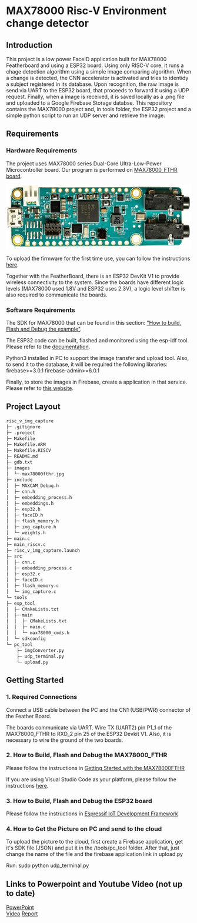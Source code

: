 # MAX78000 Risc-V Environment change detector

## Introduction

This project is a low power FaceID application built for MAX78000 Featherboard and using a ESP32 board. Using only RISC-V core, it runs a chage detection algorithm using a simple image comparing algorithm. When a change is detected, the CNN accelerator is activated and tries to identidy a subject registered in its database. Upon recognition, the raw image is send via UART to the ESP32 board, that proceeds to forward it using a UDP request. Finally, when a image is received, it is saved locally as a .png file and uploaded to a Google Firebase Storage databse.
This repository contains the MAX78000 project and, in tools folder, the ESP32 project and a simple python script to run an UDP server and retrieve the image.

## Requirements

### Hardware Requirements

The project uses MAX78000 series Dual-Core Ultra-Low-Power Microcontroller board. Our program is performed on [MAX78000_FTHR board](https://www.analog.com/media/en/technical-documentation/data-sheets/max78000fthr.pdf).

![Board pic](./images/max78000fthr.jpg)

To upload the firmware for the first time use, you can follow the instructions [here](https://github.com/MaximIntegratedAI/MaximAI_Documentation/blob/master/MAX78000_Feather/README.md#first-time-firmware-updates).

Together with the FeatherBoard, there is an ESP32 DevKit V1 to provide wireless connectivity to the system. Since the boards have different logic levels (MAX78000 used 1.8V and ESP32 uses 2.3V), a logic level shifter is also required to communicate the boards.

### Software Requirements

The SDK for MAX78000 that can be found in this section: ["How to build, Flash and Debug the example"](#2-how-to-build-flash-and-debug-the-example).

The ESP32 code can be built, flashed and monitored using the esp-idf tool. Please refer to the [documentation](https://github.com/espressif/esp-idf).

Python3 installed in PC to support the image transfer and upload tool. Also, to send it to the database, it will be required the following libraries:
firebase>=3.0.1
firebase-admin>=6.0.1

Finally, to store the images in Firebase, create a application in that service. Please refer to [this website](https://cloud.google.com/firestore/docs/client/get-firebase?hl=pt-br).

## Project Layout  

    risc_v_img_capture
    ├─ .gitignore
    ├─ .project
    ├─ Makefile
    ├─ Makefile.ARM
    ├─ Makefile.RISCV
    ├─ README.md
    ├─ gdb.txt
    ├─ images
    │  └─ max78000fthr.jpg
    ├─ include
    │  ├─ MAXCAM_Debug.h
    │  ├─ cnn.h
    │  ├─ embedding_process.h
    │  ├─ embeddings.h
    │  ├─ esp32.h
    │  ├─ faceID.h
    │  ├─ flash_memory.h
    │  ├─ img_capture.h
    │  └─ weights.h
    ├─ main.c
    ├─ main_riscv.c
    ├─ risc_v_img_capture.launch
    ├─ src
    │  ├─ cnn.c
    │  ├─ embedding_process.c
    │  ├─ esp32.c
    │  ├─ faceID.c
    │  ├─ flash_memory.c
    │  └─ img_capture.c
    └─ tools
    ├─ esp_tool
    │  ├─ CMakeLists.txt
    │  ├─ main
    │  │  ├─ CMakeLists.txt
    │  │  ├─ main.c
    │  │  └─ max78000_cmds.h
    │  └─ sdkconfig
    └─ pc_tool
        ├─ imgConverter.py
        ├─ udp_terminal.py
        └─ upload.py

## Getting Started  

### 1.  Required Connections  

Connect a USB cable between the PC and the CN1 (USB/PWR) connector of the Feather Board.

The boards communicate via UART. Wire TX (UART2) pin P1_1 of the MAX78000_FTHR to RXD_2 pin 25 of the ESP32 Devkit V1. Also, it is necessary to wire the ground of the two boards.

### 2.  How to Build, Flash and Debug the MAX78000_FTHR

Please follow the instructions in [Getting Started with the MAX78000FTHR](https://github.com/MaximIntegratedAI/MaximAI_Documentation/blob/master/MAX78000_Feather/README.md#getting-started-with-the-max78000fthr)

If you are using Visual Studio Code as your platform, please follow the instructions  [here](.vscode/readme.md).

### 3.  How to Build, Flash and Debug the ESP32 board

Please follow the instructions in [Espressif IoT Development Framework]((https://github.com/espressif/esp-idf))

### 4. How to Get the Picture on PC and send to the cloud

To upload the picture to the cloud, first create a Firebase application, get it's SDK file (JSON) and put it in the /tools/pc_tool folder. After that, just change the name of the file and the firebase application link in upload.py

Run: sudo python udp_terminal.py

## Links to Powerpoint and Youtube Video (not up to date)

[PowerPoint](https://docs.google.com/presentation/d/1iDG8Hwt4incC3QIWbK0QsuGcLuzB3y-jmzu0u0kR7mA/edit?usp=sharing)  
[Video](https://youtu.be/qPhET3jG1A0)
[Report](./report/Embedded_Systems_Project_Report_XU_LIMA.pdf)
